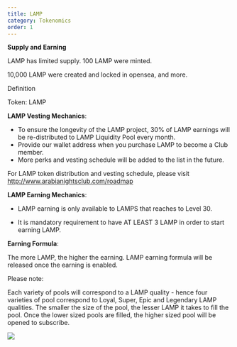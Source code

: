```yaml
---
title: LAMP
category: Tokenomics
order: 1
---
```


**Supply and Earning**

LAMP has limited supply. 100 LAMP were minted. 

10,000 LAMP were created and locked in opensea, and more.


Definition 

Token: LAMP 


**LAMP Vesting Mechanics**:

* To ensure the longevity of the LAMP project, 30% of LAMP earnings will be re-distributed to LAMP Liquidity Pool every month.
* Provide our wallet address when you purchase LAMP to become a Club member.
* More perks and vesting schedule will be added to the list in the future. 

For LAMP token distribution and vesting schedule, please visit http://www.arabianightsclub.com/roadmap 


**LAMP Earning Mechanics**:

* LAMP earning is only available to LAMPS that reaches to Level 30.

* It is mandatory requirement to have AT LEAST 3 LAMP in order to start earning LAMP. 

**Earning Formula**: 

The more LAMP, the higher the earning. LAMP earning formula will be released once the earning is enabled.


Please note:

Each variety of pools will correspond to a LAMP quality - hence four varieties of pool correspond to Loyal, Super, Epic and Legendary LAMP qualities. The smaller the size of the pool, the lesser LAMP it takes to fill the pool. Once the lower sized pools are filled, the higher sized pool will be opened to subscribe.

![](//placehold.it/800x600)
